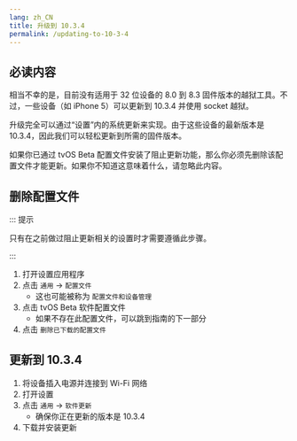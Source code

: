 ```yaml
---
lang: zh_CN
title: 升级到 10.3.4
permalink: /updating-to-10-3-4
---
```


## 必读内容

相当不幸的是，目前没有适用于 32 位设备的 8.0 到 8.3 固件版本的越狱工具。不过，一些设备（如 iPhone 5）可以更新到 10.3.4 并使用 socket 越狱。

升级完全可以通过“设置”内的系统更新来实现。由于这些设备的最新版本是 10.3.4，因此我们可以轻松更新到所需的固件版本。

如果你已通过 tvOS Beta 配置文件安装了阻止更新功能，那么你必须先删除该配置文件才能更新。如果你不知道这意味着什么，请忽略此内容。

## 删除配置文件

::: 提示

只有在之前做过阻止更新相关的设置时才需要遵循此步骤。

:::

1. 打开设置应用程序
1. 点击 `通用` -> `配置文件`
    - 这也可能被称为 `配置文件和设备管理`
1. 点击 tvOS Beta 软件配置文件
    - 如果不存在此配置文件，可以跳到指南的下一部分
1. 点击 `删除已下载的配置文件`

## 更新到 10.3.4

1. 将设备插入电源并连接到 Wi-Fi 网络
1. 打开设置
1. 点击 `通用` -> `软件更新`
    - 确保你正在更新的版本是 10.3.4
1. 下载并安装更新